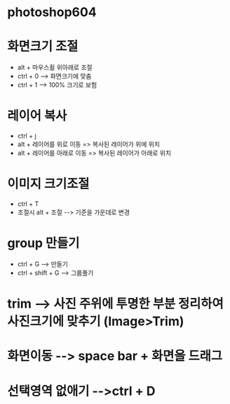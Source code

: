 # photoshop604

# 화면크기 조절 
- alt + 마우스휠 위아래로 조절
- ctrl + 0 --> 화면크기에 맞춤
- ctrl + 1 --> 100% 크기로 보험

# 레이어 복사 
- ctrl + j
- alt + 레이어를 위로 이동 => 복사된 레이어가 위에 위치
- alt + 레이어를 아래로 이동 => 복사된 레이어가 아래로 위치

# 이미지 크기조절 
- ctrl + T
- 조절시 alt + 조절 --> 기준을 가운데로 변경
 
# group 만들기
- ctrl + G --> 만들기
- ctrl + shift + G --> 그룹풀기

#  trim --> 사진 주위에 투명한 부분 정리하여 사진크기에 맞추기 (Image>Trim)

# 화면이동 --> space bar + 화면을 드래그


# 선택영역 없애기 -->ctrl + D




















